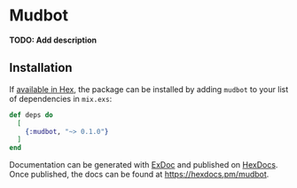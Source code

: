 # Mudbot

**TODO: Add description**

## Installation

If [available in Hex](https://hex.pm/docs/publish), the package can be installed
by adding `mudbot` to your list of dependencies in `mix.exs`:

```elixir
def deps do
  [
    {:mudbot, "~> 0.1.0"}
  ]
end
```

Documentation can be generated with [ExDoc](https://github.com/elixir-lang/ex_doc)
and published on [HexDocs](https://hexdocs.pm). Once published, the docs can
be found at <https://hexdocs.pm/mudbot>.

